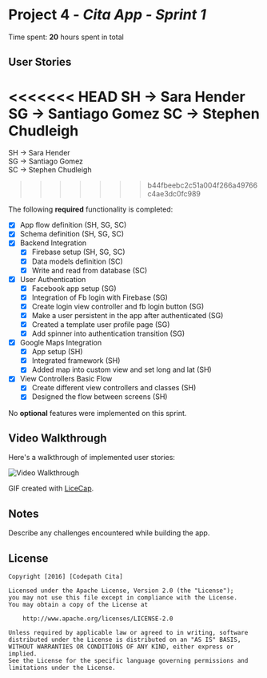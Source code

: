 # Project 4 - *Cita App - Sprint 1*

Time spent: **20** hours spent in total

## User Stories

<<<<<<< HEAD
SH -> Sara Hender
SG -> Santiago Gomez
SC -> Stephen Chudleigh
=======
SH -> Sara Hender  
SG -> Santiago Gomez  
SC -> Stephen Chudleigh  
>>>>>>> b44fbeebc2c51a004f266a49766c4ae3dc0fc989

The following **required** functionality is completed:

- [X] App flow definition (SH, SG, SC)
- [X] Schema definition (SH, SG, SC)
- [X] Backend Integration
   - [X] Firebase setup (SH, SG, SC)
   - [X] Data models definition (SC)
   - [X] Write and read from database (SC)
- [X] User Authentication
   - [X] Facebook app setup (SG)
   - [X] Integration of Fb login with Firebase (SG)
   - [X] Create login view controller and fb login button (SG)
   - [X] Make a user persistent in the app after authenticated (SG)
   - [X] Created a template user profile page (SG)
   - [X] Add spinner into authentication transition (SG)
- [X] Google Maps Integration
   - [X] App setup (SH)
   - [X] Integrated framework (SH)
   - [X] Added map into custom view and set long and lat (SH)
- [X] View Controllers Basic Flow
   - [X] Create different view controllers and classes (SH)
   - [X] Designed the flow between screens (SH)

No **optional** features were implemented on this sprint.


## Video Walkthrough

Here's a walkthrough of implemented user stories:

<img src='http://i.imgur.com/link/to/your/gif/file.gif' title='Video Walkthrough' width='' alt='Video Walkthrough' />

GIF created with [LiceCap](http://www.cockos.com/licecap/).

## Notes

Describe any challenges encountered while building the app.

## License

    Copyright [2016] [Codepath Cita]

    Licensed under the Apache License, Version 2.0 (the "License");
    you may not use this file except in compliance with the License.
    You may obtain a copy of the License at

        http://www.apache.org/licenses/LICENSE-2.0

    Unless required by applicable law or agreed to in writing, software
    distributed under the License is distributed on an "AS IS" BASIS,
    WITHOUT WARRANTIES OR CONDITIONS OF ANY KIND, either express or implied.
    See the License for the specific language governing permissions and
    limitations under the License.
